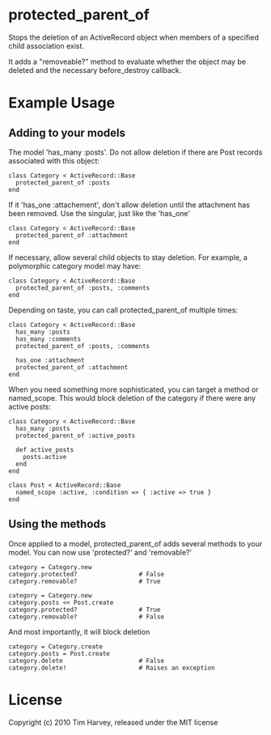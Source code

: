 protected_parent_of
==============

Stops the deletion of an ActiveRecord object when members of a specified child association exist.

It adds a "removeable?" method to evaluate whether the object may be deleted and the necessary before_destroy callback.

Example Usage
=============

Adding to your models
---------------------

The model 'has_many :posts'. Do not allow deletion if there are Post records associated with this object:
    
    class Category < ActiveRecord::Base
      protected_parent_of :posts
    end
    
If it 'has_one :attachement', don't allow deletion until the attachment has been removed. Use the singular, just like the 'has_one'
    
    class Category < ActiveRecord::Base
      protected_parent_of :attachment
    end
    
If necessary, allow several child objects to stay deletion. For example, a polymorphic category model may have:
    
    class Category < ActiveRecord::Base
      protected_parent_of :posts, :comments
    end
    
Depending on taste, you can call protected_parent_of multiple times:
    
    class Category < ActiveRecord::Base
      has_many :posts
      has_many :comments
      protected_parent_of :posts, :comments
      
      has_one :attachment
      protected_parent_of :attachment
    end
    
When you need something more sophisticated, you can target a method or named_scope. This would block deletion of the category if there were any active posts:

    class Category < ActiveRecord::Base
      has_many :posts
      protected_parent_of :active_posts
      
      def active_posts
        posts.active
      end
    end
    
    class Post < ActiveRecord::Base
      named_scope :active, :condition => { :active => true }
    end

Using the methods
-----------------

Once applied to a model, protected_parent_of adds several methods to your model. You can now use 'protected?' and 'removable?'

    category = Category.new
    category.protected?                 # False
    category.removable?                 # True

    category = Category.new
    category.posts << Post.create
    category.protected?                 # True
    category.removable?                 # False

And most importantly, it will block deletion

    category = Category.create
    category.posts = Post.create
    category.delete                     # False
    category.delete!                    # Raises an exception
    
License
=======
Copyright (c) 2010 Tim Harvey, released under the MIT license
